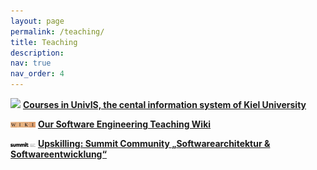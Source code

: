 ```yaml
---
layout: page
permalink: /teaching/
title: Teaching
description:
nav: true
nav_order: 4
---
```


<img src="/assets/img/univis.giv" width="40"> **[Courses in UnivIS, the cental information system of Kiel University](https://univis.uni-kiel.de/form?dsc=go&to=search/lectures/doz&what=wilhelm%20hasselbring)**

<img src="/assets/img/wiki.png" width="40"> **[Our Software Engineering Teaching Wiki](https://cau-git.rz.uni-kiel.de/ifi-ag-se/public/teaching/-/wikis/home)**

<img src="/assets/img/summit.png" width="40"> **[Upskilling: Summit Community „Softwarearchitektur & Softwareentwicklung“ ](https://summit-community.de/veranstaltung/softwarearchitektur-softwareentwicklung/)**
